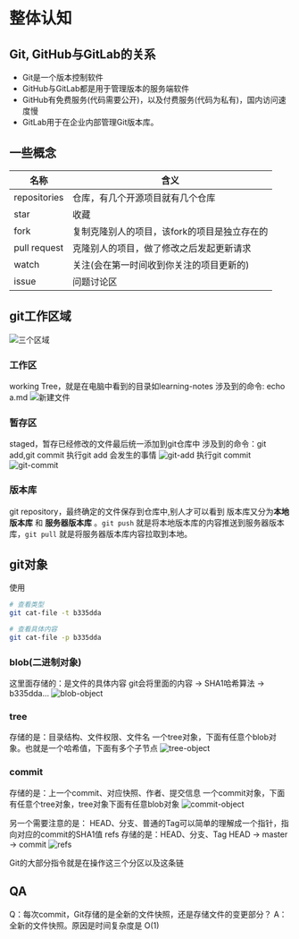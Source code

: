 # 整体认知

## Git, GitHub与GitLab的关系

* Git是一个版本控制软件
* GitHub与GitLab都是用于管理版本的服务端软件
* GitHub有免费服务(代码需要公开)，以及付费服务(代码为私有)，国内访问速度慢
* GitLab用于在企业内部管理Git版本库。



## 一些概念
| 名称         | 含义                                         |
| ------------ | -------------------------------------------- |
| repositories | 仓库，有几个开源项目就有几个仓库             |
| star         | 收藏                                         |
| fork         | 复制克隆别人的项目，该fork的项目是独立存在的 |
| pull request | 克隆别人的项目，做了修改之后发起更新请求     |
| watch        | 关注(会在第一时间收到你关注的项目更新的)     |
| issue        | 问题讨论区                                   |




## git工作区域
![三个区域](../images/git/三个区域.jpg)
### 工作区
working Tree，就是在电脑中看到的目录如learning-notes 
涉及到的命令: echo a.md
![新建文件](../images/git/新建文件.gif)

### 暂存区
staged，暂存已经修改的文件最后统一添加到git仓库中
涉及到的命令：git add,git commit
执行git add 会发生的事情
![git-add](../images/git/git-add.gif)
执行git commit 
![git-commit](../images/git/git-commit.gif)

### 版本库
git repository，最终确定的文件保存到仓库中,别人才可以看到
版本库又分为**本地版本库** 和 **服务器版本库** 。`git push` 就是将本地版本库的内容推送到服务器版本库，`git pull` 就是将服务器版本库内容拉取到本地。



## git对象
使用
```bash
# 查看类型
git cat-file -t b335dda

# 查看具体内容
git cat-file -p b335dda

```
### blob(二进制对象)
这里面存储的：是文件的具体内容
git会将里面的内容 -> SHA1哈希算法 -> b335dda...
![blob-object](../images/git/blob-object.jpg)



### tree
存储的是：目录结构、文件权限、文件名
一个tree对象，下面有任意个blob对象。也就是一个哈希值，下面有多个子节点
![tree-object](../images/git/tree-object.jpg)




### commit
存储的是：上一个commit、对应快照、作者、提交信息
一个commit对象，下面有任意个tree对象，tree对象下面有任意blob对象
![commit-object](../images/git/commit-object.jpg)


另一个需要注意的是：
HEAD、分支、普通的Tag可以简单的理解成一个指针，指向对应的commit的SHA1值
refs 存储的是：HEAD、分支、Tag
HEAD -> master -> commit
![refs](../images/git/refs.jpg)



Git的大部分指令就是在操作这三个分区以及这条链



## QA
Q：每次commit，Git存储的是全新的文件快照，还是存储文件的变更部分？
A：全新的文件快照。原因是时间复杂度是 O(1)

